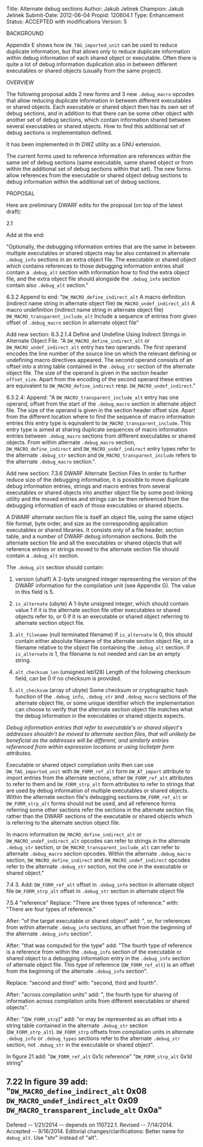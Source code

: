 Title:       Alternate debug sections
Author:      Jakub Jelinek
Champion:    Jakub Jelinek
Submit-Date: 2012-06-04
Propid:      120604.1
Type:        Enhancement
Status:      ACCEPTED with modifications
Version:     5

BACKGROUND

Appendix E shows how `DW_TAG_imported_unit` can be used to reduce duplicate
information, but that allows only to reduce duplicate information within
debug information of each shared object or executable.  Often there is
quite a lot of debug information duplication also in between different
executables or shared objects (usually from the same project).

OVERVIEW

The following proposal adds 2 new forms and 3 new `.debug_macro` opcodes
that allow reducing duplicate information in between different
executables or shared objects.  Each executable or shared object then has
its own set of debug sections, and in addition to that there can be some
other object with another set of debug sections, which contain information
shared between several executables or shared objects.  How to find this
additional set of debug sections is implementation defined.

It has been implemented in th DWZ utility as a GNU extension.

The current forms used to reference information are references
within the same set of debug sections (same executable, same shared object
or from within the additional set of debug sections within that set).
The new forms allow references from the executable or shared object debug
sections to debug information within the additional set of debug sections.

PROPOSAL

Here are preliminary DWARF edits for the proposal (on top of the latest
draft):

2.1

Add at the end:

"Optionally, the debugging information entries that are the same in
 between multiple executables or shared objects may be also contained
 in alternate `.debug_info` sections in an extra object
 file.  The executable or shared object which contains references to
 those debugging information entries shall contain a `.debug_alt` section
 with information how to find the extra object file, and the extra
 object file should alongside the `.debug_info` section contain also
 `.debug_alt` section."

6.3.2
  Append to end:
  "`DW_MACRO_define_indirect_alt`        A macro definition (indirect name string in
                    alternate object file)
   `DW_MACRO_undef_indirect_alt`      A macro undefinition (indirect name string in
                    alternate object file)
   `DW_MACRO_transparent_include_alt` Include a sequence of entries from given offset of
                    `.debug_macro` section in alternate object file"

Add new section:
6.3.2.1.4  Define and Undefine Using Indirect Strings in Alternate Object File.
  "A `DW_MACRO_define_indirect_alt` or `DW_MACRO_undef_indirect_alt` entry has
   two operands.  The first operand encodes the line number of the source line
   on which the relevant defining or undefining macro directives appeared.
   The second operand consists of an offset into a string table contained in
   the `.debug_str` section of the alternate object file.  The size of the operand is
   given in the section header `offset_size`.  Apart from the
   encoding of the second operand these entries are equivalent to
   `DW_MACRO_define_indirect` resp. `DW_MACRO_undef_indirect`."

6.3.2.4:
  Append:
  "A `DW_MACRO_transparent_include_alt` entry has one operand, offset from the
   start of the `.debug_macro` section in alternate object file.  The size of
   the operand is given in the section header offset size.  Apart from the
   different location where to find the sequence of macro information entries this entry
   type is equivalent to `DW_MACRO_transparent_include`.  This entry type is aimed
   at sharing duplicate sequences of macro information entries between `.debug_macro`
   sections from different executables or shared objects.  From within alternate
   `.debug_macro` section, `DW_MACRO_define_indirect` and
   `DW_MACRO_undef_indirect` entry types refer to the alternate `.debug_str`
   section and `DW_MACRO_transparent_include` refers to the alternate
   `.debug_macro` section.".

Add new section:
7.3.6  DWARF Alternate Section Files
In order to further reduce size of the debugging information, it is possible
to move duplicate debug information entries, strings and macro entries from
several executables or shared objects into another object file by some
post-linking utility and the moved entries and strings can be then referenced
from the debugging information of each of those executables or shared objects.

A DWARF alternate section file is itself an object file, using the same object
file format, byte order, and size as the corresponding application executables
or shared libraries. It consists only of a file header, section table, and
a number of DWARF debug information sections.  Both the alternate section file
and all the executables or shared objects that will reference entries or strings
moved to the alternate section file should contain a `.debug_alt` section.

The `.debug_alt` section should contain:

1. version (uhalf)
A 2-byte unsigned integer representing the version of the DWARF
information for the compilation unit (see Appendix G). The
value in this field is 5.

2. `is_alternate` (ubyte)
A 1-byte unsigned integer, which should contain value 1 if it is the
alternate section file other executables or shared objects refer to, or
0 if it is an executable or shared object referring to alternate section object
file.

3. `alt_filename` (null terminated filename)
If `is_alternate` is 0, this should contain either absolute filename of the
alternate section object file, or a filename relative to the object file
containing the `.debug_alt` section.  If `is_alternate` is 1, the filename
is not needed and can be an empty string.

4. `alt_checksum_len` (unsigned leb128)
Length of the following checksum field, can be 0 if no checksum is provided.

5. `alt_checksum` (array of ubyte)
Some checksum or cryptographic hash function of the `.debug_info`, `.debug_str` and
`.debug_macro` sections of the alternate object file, or some unique identifier
which the implementation can choose to verify that the alternate section object
file matches what the debug information in the executables or shared objects
expects.

*Debug information entries that refer to executable's or shared
object's addresses shouldn't be moved to alternate section files, that will
unlikely be beneficial as the addresses will be different, and similarly
entries referenced from within expression locations or using loclistptr
form attributes.*

Executable or shared object compilation units then can use
`DW_TAG_imported_unit` with `DW_FORM_ref_alt` form `DW_AT_import` attribute
to import entries from the alternate sections, other `DW_FORM_ref_alt`
attributes to refer to them and `DW_FORM_strp_alt` form attributes to
refer to strings that are used by debug information of multiple
executables or shared objects.  Within the alternate section file's
debugging sections `DW_FORM_ref_alt` or `DW_FORM_strp_alt` forms should
not be used, and all reference forms referring some other sections
refer the sections in the alternate section file, rather than
the DWARF sections of the executable or shared objects which is
referring to the alternate section object file.

In macro information `DW_MACRO_define_indirect_alt` or
`DW_MACRO_undef_indirect_alt` opcodes can refer to strings in the alternate
`.debug_str` section, or `DW_MACRO_transparent_include_alt` can refer
to alternate `.debug_macro` section opcodes.  Within the alternate
`.debug_macro` section, `DW_MACRO_define_indirect` and `DW_MACRO_undef_indirect`
opcodes refer to the alternate `.debug_str` section, not the one in
the executable or shared object."

7.4
  3. Add:
     `DW_FORM_ref_alt`        offset in `.debug_info` section in alternate object file
     `DW_FORM_strp_alt`       offset in `.debug_str` section in alternate object file

7.5.4
  "reference"
  Replace:
  "There are three types of reference."
  with:
  "There are four types of reference."

  After:
  "of the target executable or shared object"
  add:
  ", or, for references from within alternate `.debug_info`
  sections, an offset from the beginning of the alternate `.debug_info` section".

  After:
  "that was computed for the type"
  add:
  "The fourth type of reference is a reference from within the `.debug_info`
  section of the executable or shared object to
  a debugging information entry in the `.debug_info` section of alternate object file.
  This type of reference (`DW_FORM_ref_alt`) is an offset from the beginning
  of the alternate `.debug_info` section".

  Replace:
  "second and third"
  with:
  "second, third and fourth".

  After:
  "across compilation units"
  add:
  ", the fourth type for sharing of information across compilation units
  from different executables or shared objects". 

  After:
  "(`DW_FORM_strp`)"
  add:
  "or may be represented as an offset into a string table contained in the
  alternate `.debug_str` section (`DW_FORM_strp_alt`).  `DW_FORM_strp` offsets
  from compilation units in alternate `.debug_info` or `.debug_types` sections
  refer to the alternate `.debug_str` section, not `.debug_str` in the
  executable or shared object".

  In figure 21 add:
  "`DW_FORM_ref_alt` 0x1c    reference"
  "`DW_FORM_strp_alt`    0x1d    string"

7.22
  In figure 39 add:
  "`DW_MACRO_define_indirect_alt`        0x08
   `DW_MACRO_undef_indirect_alt`      0x09
   `DW_MACRO_transparent_include_alt` 0x0a"
--

Defered -- 1/21/2014 -- depends on 110722.1.
Revised -- 7/14/2014.
Accepted -- 9/16/2014.  Editorial changes/clarifications:  Better name 
  for `debug_alt`.  Use "shr" instead of "alt".  
